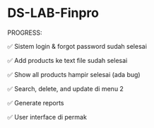 # DS-LAB-Finpro

PROGRESS:

  ✅ Sistem login & forgot password sudah selesai
  
  ✅ Add products ke text file sudah selesai
  
  ✅ Show all products hampir selesai (ada bug)
  
  ✅ Search, delete, and update di menu 2

  ✅ Generate reports

  ✅ User interface di permak
